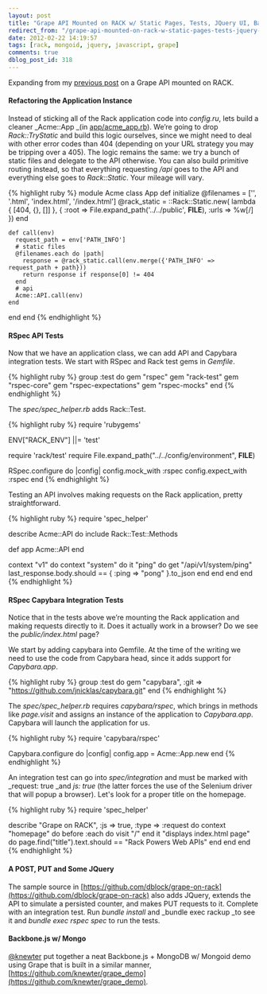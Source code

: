```yaml
---
layout: post
title: "Grape API Mounted on RACK w/ Static Pages, Tests, JQuery UI, Backbone.js and Even Mongo"
redirect_from: "/grape-api-mounted-on-rack-w-static-pages-tests-jquery-ui-backbonejs-and-even-mongo/"
date: 2012-02-22 14:19:57
tags: [rack, mongoid, jquery, javascript, grape]
comments: true
dblog_post_id: 318
---
```

Expanding from my [previous post](https://code.dblock.org/grape-api-mounted-on-rack-w-static-pages) on a Grape API mounted on RACK.

#### Refactoring the Application Instance

Instead of sticking all of the Rack application code into _config.ru_, lets build a cleaner _Acme::App _(in [app/acme_app.rb](https://github.com/dblock/grape-on-rack/blob/master/app/acme_app.rb)). We’re going to drop _Rack::TryStatic_ and build this logic ourselves, since we might need to deal with other error codes than 404 (depending on your URL strategy you may be tripping over a 405). The logic remains the same: we try a bunch of static files and delegate to the API otherwise. You can also build primitive routing instead, so that everything requesting _/api_ goes to the API and everything else goes to _Rack::Static_. Your mileage will vary.

{% highlight ruby %}
module Acme
  class App
    def initialize
      @filenames = ['', '.html', 'index.html', '/index.html']
      @rack_static = ::Rack::Static.new(
        lambda { [404, {}, []] }, {
          :root => File.expand_path('../../public', __FILE__),
          :urls => %w[/]
        })
    end

    def call(env)
      request_path = env['PATH_INFO']
      # static files
      @filenames.each do |path|
        response = @rack_static.call(env.merge({'PATH_INFO' => request_path + path}))
        return response if response[0] != 404
      end
      # api
      Acme::API.call(env)
    end
  end
end
{% endhighlight %}

#### RSpec API Tests

Now that we have an application class, we can add API and Capybara integration tests. We start with RSpec and Rack test gems in _Gemfile_.

{% highlight ruby %}
group :test do
  gem "rspec"
  gem "rack-test"
  gem "rspec-core"
  gem "rspec-expectations"
  gem "rspec-mocks"
end
{% endhighlight %}

The _spec/spec_helper.rb_ adds Rack::Test.

{% highlight ruby %}
require 'rubygems'

ENV["RACK_ENV"] ||= 'test'

require 'rack/test'
require File.expand_path("../../config/environment", __FILE__)

RSpec.configure do |config|
  config.mock_with :rspec
  config.expect_with :rspec
end
{% endhighlight %}

Testing an API involves making requests on the Rack application, pretty straightforward.

{% highlight ruby %}
require 'spec_helper'

describe Acme::API do
  include Rack::Test::Methods

  def app
    Acme::API
  end

  context "v1" do
    context "system" do
      it "ping" do
        get "/api/v1/system/ping"
        last_response.body.should == { :ping => "pong" }.to_json
      end
    end
  end
end
{% endhighlight %}

#### RSpec Capybara Integration Tests

Notice that in the tests above we’re mounting the Rack application and making requests directly to it. Does it actually work in a browser? Do we see the _public/index.html_ page?

We start by adding capybara into Gemfile. At the time of the writing we need to use the code from Capybara head, since it adds support for _Capybara.app_.

{% highlight ruby %}
group :test do
  gem "capybara", :git => "https://github.com/jnicklas/capybara.git"
end
{% endhighlight %}

The _spec/spec_helper.rb_ requires _capybara/rspec_, which brings in methods like _page.visit_ and assigns an instance of the application to _Capybara.app_. Capybara will launch the application for us.

{% highlight ruby %}
require 'capybara/rspec'

Capybara.configure do |config|
  config.app = Acme::App.new
end
{% endhighlight %}

An integration test can go into _spec/integration_ and must be marked with _request: true _and _js: true_ (the latter forces the use of the Selenium driver that will popup a browser). Let's look for a proper title on the homepage.

{% highlight ruby %}
require 'spec_helper'

describe "Grape on RACK", :js => true, :type => :request do
  context "homepage" do
    before :each do
      visit "/"
    end
    it "displays index.html page" do
      page.find("title").text.should == "Rack Powers Web APIs"
    end
  end
end
{% endhighlight %}

#### A POST, PUT and Some JQuery

The sample source in [https://github.com/dblock/grape-on-rack](https://github.com/dblock/grape-on-rack) also adds JQuery, extends the API to simulate a persisted counter, and makes PUT requests to it. Complete with an integration test. Run _bundle install_ and _bundle exec rackup _to see it and _bundle exec rspec spec_ to run the tests.

#### Backbone.js w/ Mongo

[@knewter](https://github.com/knewter) put together a neat Backbone.js + MongoDB w/ Mongoid demo using Grape that is built in a similar manner, [https://github.com/knewter/grape_demo](https://github.com/knewter/grape_demo).
